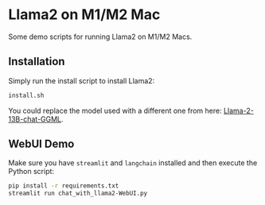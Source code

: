 # Llama2 on M1/M2 Mac

Some demo scripts for running Llama2 on M1/M2 Macs.

## Installation

Simply run the install script to install Llama2:

```sh
install.sh
```

You could replace the model used with a different one from here: [Llama-2-13B-chat-GGML](https://huggingface.co/TheBloke/Llama-2-13B-chat-GGML/tree/main).

## WebUI Demo

Make sure you have `streamlit` and `langchain` installed and then execute the Python script:

```sh
pip install -r requirements.txt
streamlit run chat_with_llama2-WebUI.py
```
